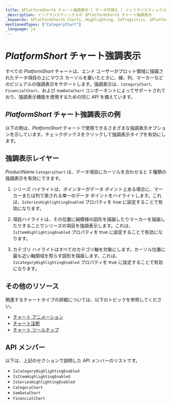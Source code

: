 ```yaml
---
title: $PlatformShort$ チャート強調表示 | データ可視化 | インフラジスティックス
_description: インフラジスティックスの $PlatformShort$ チャート強調表示
_keywords: $PlatformShort$ Charts, Highlighting, Infragistics, $PlatformShort$ チャート, 強調表示, インフラジスティックス
mentionedTypes: ["CategoryChart"]
_language: ja
---
```


# $PlatformShort$ チャート強調表示

すべての $PlatformShort$ チャートは、エンド ユーザーがプロット領域に描画されたデータ項目の上にマウス カーソルを置いたときに、線、列、マーカーなどのビジュアルの強調表示をサポートします。強調表示は、`CategoryChart`、`FinancialChart`、および `XamDataChart` コンポーネントによってサポートされており、強調表示機能を使用するための同じ API を備えています。

## $PlatformShort$ チャート強調表示の例

以下の例は、$PlatformShort$ チャートで使用できるさまざまな強調表示オプションを示しています。チェックボックスをクリックして強調表示タイプを有効にします。

<code-view style="height: 500px"
           data-demos-base-url="{environment:dvDemosBaseUrl}"
           iframe-src="{environment:dvDemosBaseUrl}/charts/category-chart-column-chart-with-highlighting"
           alt="$PlatformShort$ チャート強調表示の例"
           github-src="charts/category-chart/category-chart-column-chart-with-highlighting">
</code-view>

<div class="divider--half"></div>


## 強調表示レイヤー

$ProductName$ `CategoryChart` は、データ項目にカーソルを合わせると 3 種類の強調表示を有効にできます。

1. シリーズ ハイライトは、ポインターがデータ ポイント上ある場合に、マーカーまたは列で表される単一のデータ ポイントをハイライトします。これは、`IsSeriesHighlightingEnabled` プロパティを true に設定することで有効になります。

2. 項目ハイライトは、その位置に縞模様の図形を描画したりマーカーを描画したりすることでシリーズの項目を強調表示します。これは、`IsItemHighlightingEnabled` プロパティを true に設定することで有効になります。

3. カテゴリ ハイライトはすべてのカテゴリ軸を対象にします。カーソル位置に最も近い軸領域を照らす図形を描画します。これは、`IsCategoryHighlightingEnabled` プロパティを true に設定することで有効になります。

## その他のリソース

関連するチャートタイプの詳細については、以下のトピックを参照してください。

- [チャート アニメーション](chart-animations.md)
- [チャート注釈](chart-annotations.md)
- [チャート ツールチップ](chart-tooltips.md)

## API メンバー

以下は、上記のセクションで説明した API メンバーのリストです。

- `IsCategoryHighlightingEnabled`
- `IsItemHighlightingEnabled`
- `IsSeriesHighlightingEnabled`
- `CategoryChart`
- `XamDataChart`
- `FinancialChart`
